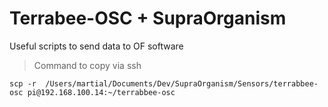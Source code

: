 # Terrabee-OSC + SupraOrganism
Useful scripts to send data to OF software

> Command to copy via ssh

    scp -r  /Users/martial/Documents/Dev/SupraOrganism/Sensors/terrabbee-osc pi@192.168.100.14:~/terrabbee-osc
